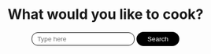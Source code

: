 <html>
  <head>
    <style>      
       .result {
            border-radius: 12px;
            border: 1px solid black;
            padding: 20px;
            max-width: 300px;
            flex-shrink: 0;
        }
        input {
            background: white;
            border: 2px solid transparent;
            outline: none;
            border-radius: 50px;
            padding-left: 10px;
            padding-right: 20px;
            padding-top: 5px;
            padding-bottom: 5px;
            border-radius: 12px;
            border: 1px solid black;
            color: #000;
            transition: 0.2s;
        }
        button {
            background: black;
            border: 2px solid transparent;
            outline: none;
            border-radius: 50px;
            padding-left: 20px;
            padding-right: 20px;
            padding-top: 5px;
            padding-bottom: 5px;
            color: #fff;
            cursor: pointer;
            transition: 0.2s;
        }
        #results {
            max-height: 500px;
            overflow: auto;
            display: flex;
            flex-direction: column;
            gap: 10px;
        }
        #instructions {
            display: none;
            justify-content: center;
            align-items: center;
            flex-direction: column;
            text-align: center;
            max-width: 400px;
            border: 1px solid black;
            border-radius: 12px;
            padding: 20px;
        }
        #search_page {
            display: flex;
            flex-direction: column;
            justify-content: center;
            align-items: center;
        }
        #review_page {
            display: none;
            flex-direction: column;
            justify-content: center;
            align-items: center;
        }
    </style>
</head>
<body>
    <!-- <div class="main-container"> -->
    <div id="search_page">
        <h1>What would you like to cook?</h1>
        <div>
            <input id="searchBar" type="text" placeholder="Type here">
            <button id="searchButton">Search</button>
        </div>
        <br>
        <div id="results">
        </div>
    </div>
    <div id="review_page">
        <button onclick="return_to_search();">Return To Search</button>
        <div>
            <input type="hidden" id="id" name="id" readonly>        
            <h4>You are reviewing: </h4>
            <input type="text" id="recipe" name="recipe" readonly>
            <b>Rating: </b>
            <input id="rating" type="text" placeholder="Rate out of 10">
            <b>Comment: </b>
            <input id="comment" type="text" placeholder="Add a short comment about your experience with this recipe">
            <b>User Name : </b>            
            <input id="name" type="text" placeholder=" ">
            <button id="submitReview" onclick="create_review()">Submit Review</button>
        </div>
        <br>
        <div id="result">
        </div>
    </div>
    <!-- </div> -->
</body>
<script>
    var logged_in = false;
    var recipies = {};
    const loadOnce = 0;
    ////////////////////////
      // prepare HTML result container for new output
    const resultContainer = document.getElementById("result");
    // prepare URL's to allow easy switch from deployment and localhost
    //const url = "http://localhost:8086/api/reviews"
    const url = "https://recipies.duckdns.org/api/reviews"
    // const url = "http://172.17.173.121:8086/api/reviews"
    //const url = "https://flask.nighthawkcodingsociety.com/api/reviews"
    const create_fetch = url + '/create';
    const read_fetch = url + '/';
    const delete_fetch = url + '/delete';  
    const update_fetch = url + '/update';    
    // Load reviews on page entry
    read_reviews();
    // Display Review Table, data is fetched from Backend Database
    function read_reviews() {
        // prepare fetch options
        const read_options = {
        method: 'GET', // *GET, POST, PUT, DELETE, etc.
        mode: 'cors', // no-cors, *cors, same-origin
        cache: 'default', // *default, no-cache, reload, force-cache, only-if-cached
        credentials: 'omit', // include, *same-origin, omit
        headers: {
            'Content-Type': 'application/json'
        },        
        };
        // fetch the data from API
        fetch(read_fetch, read_options)
        // response is a RESTful "promise" on any successful fetch
        .then(response => {
            // check for response errors
            if (response.status !== 200) {
                const errorMsg = 'Database read error: ' + response.status;
                console.log(errorMsg);
                //alert(response.status);
                // const tr = document.createElement("tr");
                // const td = document.createElement("td");
                // td.innerHTML = errorMsg;
                // tr.appendChild(td);
                // resultContainer.appendChild(tr);
                return;
            }
            // valid response will have json data
            response.json().then(data => {
                console.log(data);
                resultContainer.innerHTML = ''
                //Construct Table header
                const tr = document.createElement("tr");
                const col1 = document.createElement("td");
                const col2 = document.createElement("td")
                const col3 = document.createElement("td");
                const col4 = document.createElement("td");  
                const col5 = document.createElement("td"); 
                const col6 = document.createElement("td");                                       
                // obtain data that is specific to the API
                col1.innerHTML = "<span style='font-weight:bold'>Recipe Name</span>"; 
                col2.innerHTML = "<span style='font-weight:bold'>Review</span>";
                col3.innerHTML = "<span style='font-weight:bold'>Rating</span>"; 
                col4.innerHTML = "<span style='font-weight:bold'>User Name</span>";  
                col5.innerHTML = "<span style='font-weight:bold'>Update</span>";   
                col6.innerHTML = "<span style='font-weight:bold'>Delete</span>";                     
                // add HTML to container
                tr.appendChild(col1);
                tr.appendChild(col2);
                tr.appendChild(col3);
                tr.appendChild(col4);    
                tr.appendChild(col5);   
                tr.appendChild(col6);                     
                resultContainer.appendChild(tr); 
                //Print Reviews               
                for (let row in data) {
                console.log(data[row]);
                add_row(data[row]);
                }
            })
        })
        // catch fetch errors (ie ACCESS to server blocked)
        .catch(err => {
        console.error(err);
        alert(err);
        // const tr = document.createElement("tr");
        // const td = document.createElement("td");
        // td.innerHTML = err;
        // tr.appendChild(td);
        // resultContainer.appendChild(tr);
        });
    }
    function create_review(){
        // alert("You are in create_review function..add to DB");
        // alert(document.getElementById("recipe").value);
        // alert(document.getElementById("name").value);
        flag = document.getElementById("id").value
        if (flag == 0) {
            // New data entry        
            const body = {
                uid: document.getElementById("name").value,
                rname: document.getElementById("recipe").value,
                comment: document.getElementById("comment").value,
                rating: document.getElementById("rating").value,
            };
            const requestOptions = {
                method: 'POST',
                body: JSON.stringify(body),
                headers: {
                    "content-type": "application/json",
                    'Authorization': 'Bearer my-token',
                },
            };
            document.getElementById("id").value = "";
            document.getElementById("name").value = "";
            //document.getElementById("recipe").value = "";
            document.getElementById("comment").value = "";
            document.getElementById("rating").value = "";
            // URL for Create API
            // Fetch API call to the database to create a new review
            fetch(create_fetch, requestOptions)
            .then(response => {
                // trap error response from Web API
                if (response.status !== 200) {
                const errorMsg = 'Invalid Input - Database create error: ' + response.status;
                console.log(errorMsg);
                alert(errorMsg);
                // const tr = document.createElement("tr");
                // const td = document.createElement("td");
                // td.innerHTML = errorMsg;
                // tr.appendChild(td);
                // resultContainer.appendChild(tr);
                return;
                }
                // response contains valid result
                response.json().then(data => {
                    console.log(data);
                    //add a table row for the new/created reviewid
                    add_row(data);
                })
            })
        }
        else{
            // update review record
            const body = {
            id: document.getElementById("id").value,
            comment: document.getElementById("comment").value,
            rating: document.getElementById("rating").value,
            uid: document.getElementById("name").value
            };
            const requestOptions = {
                method: ['PUT'],
                body: JSON.stringify(body),
                headers: {
                    "content-type": "application/json",
                    'Authorization': 'Bearer my-token',
                },
            }; 
            // alert("update_review- before fetch");            
            fetch(update_fetch, requestOptions)
            .then(response => {
                // trap error response from Web API
                if (response.status !== 200) {
                    const errorMsg = 'Invalid Input - Database Update error: ' + response.status;
                    console.log(errorMsg);
                    alert(errorMsg);
                    return;
                }
                // response contains valid result
                response.json().then(data => {
                    // alert("update_review- valid response");
                    // alert("Record updated");
                    resultContainer.innerHTML = ''
                    // Load reviews on page entry
                    read_reviews();
                    // alert("in update end- after update_row");
                    document.getElementById("id").value = ""
                    document.getElementById("comment").value = ""
                    document.getElementById("rating").value = ""
                    document.getElementById("name").value = ""
                })
            })
        }
    }
    function add_row(data) {
        const tr = document.createElement("tr");
        const rname = document.createElement("td");
        const comment = document.createElement("td")
        const rating = document.createElement("td");
        const uid = document.createElement("td"); 
        const update_col = document.createElement("td");
        const del_col = document.createElement("td");  
        const update_button = document.createElement('input');       
        update_button.type = "button";
        update_button.value = "Update";
        update_button.onclick = function() {update_review(data.id,data.rname,data.comment,data.rating,data.uid)};
        const delete_button = document.createElement('input');
        delete_button.type = "button";
        delete_button.value = "Delete";
        delete_button.onclick = function() {delete_review(data.id)};
        update_col.appendChild(update_button);
        del_col.appendChild(delete_button); 
        // obtain data that is specific to the API
        rname.innerHTML = data.rname; 
        comment.innerHTML = data.comment;
        rating.innerHTML = data.rating; 
        uid.innerHTML = data.uid;                
        // add HTML to container
        tr.appendChild(rname);
        tr.appendChild(comment);
        tr.appendChild(rating);
        tr.appendChild(uid);       
        tr.appendChild(update_col);    
        tr.appendChild(del_col);  
        resultContainer.appendChild(tr);
    }
    function delete_review(review_id){
        //alert(review_id);
        const body = {
            id: review_id,
        };
        const requestOptions = {
            method: 'DELETE',
            body: JSON.stringify(body),
            headers: {
                "content-type": "application/json",
                'Authorization': 'Bearer my-token',
            },
        };             
        fetch(delete_fetch, requestOptions)
        .then(response => {
            // trap error response from Web API
            if (response.status !== 200) {
            const errorMsg = 'Invalid Input - Database delete error: ' + response.status;
            console.log(errorMsg);
            alert(errorMsg);
            // const tr = document.createElement("tr");
            // const td = document.createElement("td");
            // td.innerHTML = errorMsg;
            // tr.appendChild(td);
            // resultContainer.appendChild(tr);
            return;
            }
            // response contains valid result
            response.json().then(data => {
                console.log(data);
                //alert(data);           
                //delete(data);
                // alert("Record deleted");
                resultContainer.innerHTML = ''
                // Load reviews on page entry
                read_reviews();
            })
        })
    }
    function update_review(id,rname,comment,rating,uid){
        // alert("update_review");
        // alert(id);
        document.getElementById("id").value = id;
        document.getElementById("recipe").value = rname;
        document.getElementById("comment").value = comment;
        document.getElementById("rating").value = rating; 
        document.getElementById("name").value = uid; 
        // update review record working code
        // const body = {
        //     id: id,
        //     comment: comment,
        //     rating: rating,
        //     uid: uid
        // };
        // const requestOptions = {
        //     method: ['PUT'],
        //     body: JSON.stringify(body),
        //     headers: {
        //         "content-type": "application/json",
        //         'Authorization': 'Bearer my-token',
        //     },
        // }; 
        // alert("update_review- before fetch");            
        // fetch(update_fetch, requestOptions)
        // .then(response => {
        //     // trap error response from Web API
        //     if (response.status !== 200) {
        //         const errorMsg = 'Invalid Input - Database Update error: ' + response.status;
        //         console.log(errorMsg);
        //         alert(errorMsg);
        //         return;
        //     }
        //     // response contains valid result
        //     response.json().then(data => {
        //         alert("update_review- valid response");
        //         alert("in update end- after update_row");
        //     })
        // }) 
    }
    /////////////////////
    function return_to_search() {
        document.getElementById("search_page").style["display"] = "flex";
        // document.getElementById("review_page").style["display"] = "none";
        document.getElementById("review_page").style.display = "none";
    };
    function addReview(id, name) {
        // alert("You are in addReview function");
        recipe.value = name;
        document.getElementById("search_page").style["display"] = "none";
        document.getElementById("review_page").style["display"] = "flex";
        inst_Id = id;
        // alert(inst_Id);
        // alert(name);
        context = this.context;
    }
    document.getElementById("searchButton").addEventListener("click", () => {
        // alert("seach button click");
        document.getElementById("results").style.overflow = "hidden";
        document.getElementById("results").innerHTML = `<div class="lds-roller"><div></div><div></div><div></div><div></div><div></div><div></div><div></div><div></div></div>`;
        var content = document.getElementById("searchBar").value;
        // alert("b4 fetching search results");
        fetch("https://recipies.duckdns.org/api/search/", {
        // fetch("http://192.168.122.48:8086/api/search/", {
            "method": "POST",
            "headers": {
                "content-type": "application/json"
            },
            "body": JSON.stringify({
                "item": content
            })
        }).then(Response => {
            //alert("after fetching search results..in response");
            document.getElementById("results").style.overflow = "auto";
            recipies = {};
            Response.json().then(Data => {
                if (Data.length > 0) {
                    var html = ``;
                    Data.forEach((v) => {
                        var review_id = new Date().getTime().toString() + "_" + Math.random().toString();
                        recipies[review_id] = [v.instructions, v.ingredients, v.title]
                        html = html + `
                            <div class="result">
                                <b>${v.title}</b>
                                <p>${v.ingredients.replaceAll("|", "\n")}</p>
                                <button onclick="addReview('${review_id}', '${v.title}')">Review</button>
                            </div>
                        `
                    });
                    document.getElementById("results").innerHTML = html;
                } else {
                    alert("else 1");
                    document.getElementById("results").innerHTML = "We found no items for this query!";
                }
            }).catch(E => {
                alert("catch 1");
                document.getElementById("results").innerHTML = "We found no items for this query!";
            })
        }).catch(E => {
            alert("Our Server seems to be down, please try again later!");
            document.getElementById("results").innerHTML = "We found no items for this query!";
        })
    })
</script>
</html>